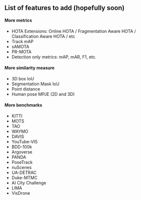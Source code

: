 ## List of features to add (hopefully soon)

#### More metrics
* HOTA Extensions: Online HOTA / Fragmentation Aware HOTA / Classification Aware HOTA / etc
* Track mAP
* sAMOTA
* PR-MOTA
* Detection only metrics: mAP, mAR, F1, etc.

#### More similarity measure
* 3D box IoU
* Segmentation Mask IoU
* Point distance
* Human pose MPJE (2D and 3D)

#### More benchmarks
* KITTI
* MOTS
* TAO
* WAYMO
* DAVIS
* YouTube-VIS
* BDD-100k
* Argoverse
* PANDA
* PoseTrack
* nuScenes
* UA-DETRAC
* Duke-MTMC
* AI City Challenge
* LIMA
* VisDrone